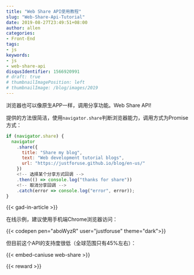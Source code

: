 ```yaml
---
title: "Web Share API使用教程"
slug: "Web-Share-Api-Tutorial"
date: 2019-08-27T23:49:51+08:00
author: allen
categories:
- Front-End
tags:
- js
keywords:
- js
- web-share-api
disqusIdentifier: 1566920991
# draft: true
# thumbnailImagePosition: left
# thumbnailImage: /blog/images/2019
---
```

浏览器也可以像原生APP一样，调用分享功能。Web Share API!

<!--more-->

提供的方法很简洁，使用`navigator.share`判断浏览器能力，调用方式为Promise方式：

```js
if (navigator.share) {
  navigator
    .share({
      title: "Share my blog",
      text: "Web development tutorial blogs",
      url: "https://justforuse.github.io/blog/en-us/"
    })
    <!-- 选择某个分享方式回调 -->
    .then(() => console.log("thanks for share"))
    <!-- 取消分享回调 -->
    .catch(error => console.log("error", error));
}
```

{{< gad-in-article >}}

在线示例，建议使用手机端Chrome浏览器访问：

{{< codepen pen="aboWyzR" user="justforuse" theme="dark">}}

但目前这个API的支持度很低（全球范围只有45%左右）：

{{< embed-caniuse web-share >}}

<!-- {{< alert warning >}}
xxx
{{< /alert >}} -->
{{< reward >}}
